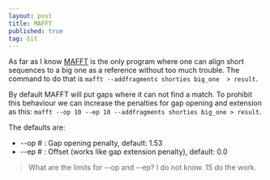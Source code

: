 ```yaml
---
layout: post
title: MAFFT 
published: true
tag: Git
---
```


As far as I know [MAFFT](https://mafft.cbrc.jp/alignment/software/) is the only program where one can align short sequences to a big one as a reference without too much trouble. The command to do that is `mafft --addfragments shorties big_one  > result`.

By default MAFFT will put gaps where it can not find a match. To prohibit this behaviour we can increase the penalties for gap opening and extension as this: `mafft --op 10 --ep 10 --addfragments shorties big_one > result`. 

The defaults are:

* --op # :         Gap opening penalty, default: 1.53
* --ep # :         Offset (works like gap extension penalty), default: 0.0

> What are the limits for --op and --ep? I do not know. 15 do the work.
